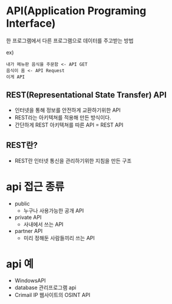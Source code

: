 # API(Application Programing Interface)

한 프로그램에서 다른 프로그램으로 데이터를 주고받는 방법

ex) 

    내가 메뉴판 음식을 주문함 <- API GET
    음식이 옴 <- API Request
    이게 API

## REST(Representational State Transfer) API

* 인터넷을 통해 정보를 안전하게 교환하기위한 API
* REST라는 아키텍쳐를 적용해 만든 방식이다.
* 간단하게 REST 아키텍쳐를 따른 API = REST API

## REST란?

* REST란 인터넷 통신을 관리하기위한 지침을 만든 구조

# api 접근 종류
* public
    * 누구나 사용가능한 공개 API
* private API
    * 사내에서 쓰는 API
* partner API
    * 미리 정해둔 사람들끼리 쓰는 API

# api 예

* WindowsAPI
* database 관리프로그램 api
* Crimail IP 웹사이트의 OSINT API